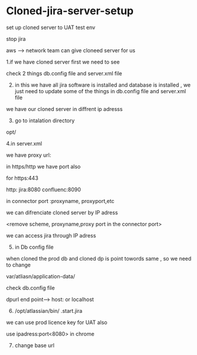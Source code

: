 # Cloned-jira-server-setup
set up cloned server to UAT test env

stop jira

aws --> network team can give cloneed server for us

1.if we have cloned server first we need to see 

check 2 things db.config file and server.xml file

2. in this we have all jira software is installed and database is installed , we just need to update some of the things in db.config file and server.xml file

we have our cloned server in diffrent ip adresss

3. go to intalation directory
    
opt/

4.in server.xml 

we have proxy url:

in https/http we have port also

for https:443

http: jira:8080 confluenc:8090

in connector port :proxyname, proxyport,etc 

we can difrenciate cloned server by IP adress

<remove scheme, proxyname,proxy port in the connector port>

we can access jira through IP adress 

5. in Db config file

when cloned the prod db and cloned dp is point towords same , so we need to change

var/atliasn/application-data/

check db.config file 


dpurl end point--> host:<IP adresss/> or localhost

6. /opt/atlassian/bin/ .start.jira

we can use prod licence key for UAT also

use ipadress:port<8080> in chrome

7. change base url 


